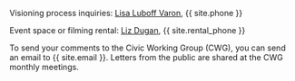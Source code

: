 Visioning process inquiries: [Lisa Luboff Varon](mailto:lisa.luboff@smgov.net), {{ site.phone }}

Event space or filming rental: [Liz Dugan](mailto:elizabeth.dugan@smgov.net), {{ site.rental_phone }}

To send your comments to the Civic Working Group (CWG), you can send an email to {{ site.email }}. Letters from the public are shared at the CWG monthly meetings.
